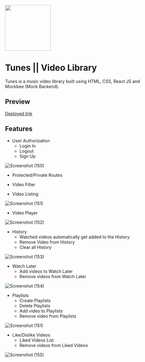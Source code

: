
<!-- ![playIcon](https://user-images.githubusercontent.com/73722262/172462955-ff8a0d7b-b133-4bf4-a7d3-19272a1037f5.jpg ) -->

<img src="https://user-images.githubusercontent.com/73722262/172462955-ff8a0d7b-b133-4bf4-a7d3-19272a1037f5.jpg" width="150" />

# Tunes || Video Library 
Tunes is a music video library built using  HTML, CSS, React JS and Mockbee (Mock Backend).

## Preview

  [Deployed link](https://vid-tunes.netlify.app/)
  


## Features

- User Authorization
  - Login In
  - Logout
  - Sign Up


![Screenshot (150)](https://user-images.githubusercontent.com/73722262/172465977-c528f7d2-dd22-4e96-922d-9d8c1732472f.png)

- Protected/Private Routes

- Video Filter
 
- Video Listing

![Screenshot (151)](https://user-images.githubusercontent.com/73722262/172466024-d3d15ade-b9a5-4da0-9ded-8afc2a5cdcdb.png)





- Video Player


![Screenshot (152)](https://user-images.githubusercontent.com/73722262/172466133-e43d8331-799e-4b63-a55e-f7a995e3fc37.png)



- History
  - Watched videos automatically get added to the History
  - Remove Video from History
  - Clear all History


![Screenshot (153)](https://user-images.githubusercontent.com/73722262/172466266-76b596c6-004e-4b17-b11d-0761c8e8a114.png)



- Watch Later
  - Add videos to Watch Later
  - Remove videos from Watch Later


![Screenshot (154)](https://user-images.githubusercontent.com/73722262/172466309-a598ab49-28a1-41ac-825c-8213a121e7af.png)


- Playlists
  - Create Playlists
  - Delete Playlists
  - Add video to Playlists
  - Remove video from Playlists

![Screenshot (151)](https://user-images.githubusercontent.com/73722262/172466711-8ddcdab1-b521-482c-93f9-6dd26e6b5449.png)

- Like/Dislike Videos
  - Liked Videos List
  - Remove videos from Liked Videos

![Screenshot (155)](https://user-images.githubusercontent.com/73722262/172466205-b58cc9d2-0a03-4b75-8b58-1feec17f01f3.png)

